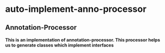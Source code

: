 # auto-implement-anno-processor
## Annotation-Processor
#### This is an implementation of annotation-processor. This processor helps us to generate classes which implement interfaces
